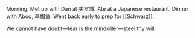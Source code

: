 Morning. Met up with Dan at 美罗城. Ate at a Japanese restaurant. Dinner with Aboo, 草帽鱼. Went back early to prep for [[Schwarz]].

We cannot have doubt—fear is the mindkiller—steel thy will.
